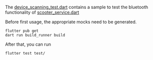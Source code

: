 The [device_scanning_test.dart](device_scanning_test.dart) contains a sample to test the bluetooth functionality of [scooter_service.dart](../lib/scooter_service.dart)

Before first usage, the appropriate mocks need to be generated.
```shell
flutter pub get
dart run build_runner build
```

After that, you can run 
```shell
flutter test test/
```
